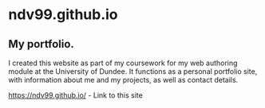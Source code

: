 # ndv99.github.io
## My portfolio.

I created this website as part of my coursework for my web authoring module at the University of Dundee. It functions as a personal portfolio site, with information about me and my projects, as well as contact details.

https://ndv99.github.io/ - Link to this site
